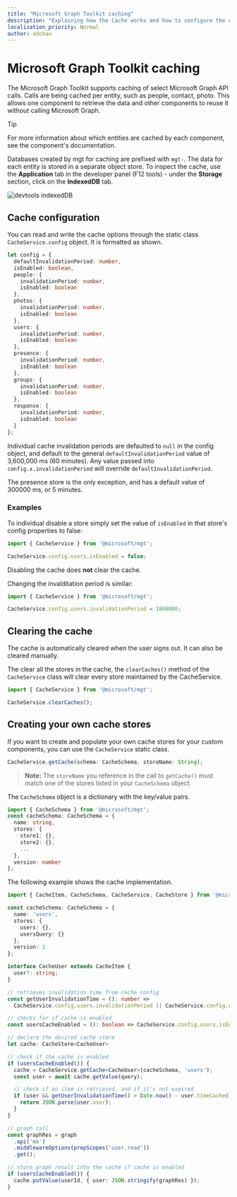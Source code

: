 ```yaml
---
title: "Microsoft Graph Toolkit caching"
description: "Explaining how the Cache works and how to configure the options provided to developers"
localization_priority: Normal
author: adchau
---
```


# Microsoft Graph Toolkit caching

The Microsoft Graph Toolkit supports caching of select Microsoft Graph API calls. Calls are being cached per entity, such as people, contact, photo. This allows one component to retrieve the data and other components to reuse it without calling Microsoft Graph.

> [!TIP]
> For more information about which entities are cached by each component, see the component's documentation.

Databases created by mgt for caching are prefixed with `mgt-`. The data for each entity is stored in a separate object store. To inspect the cache, use the **Application** tab in the developer panel (F12 tools) - under the **Storage** section, click on the **IndexedDB** tab. 

![devtools indexedDB](../images/indexedDBpanel.png)

## Cache configuration

You can read and write the cache options through the static class `CacheService.config` object. It is formatted as shown.

```TypeScript
let config = {
  defaultInvalidationPeriod: number,
  isEnabled: boolean,
  people: {
    invalidationPeriod: number,
    isEnabled: boolean
  },
  photos: {
    invalidationPeriod: number,
    isEnabled: boolean
  },
  users: {
    invalidationPeriod: number,
    isEnabled: boolean
  },
  presence: {
    invalidationPeriod: number,
    isEnabled: boolean
  },
  groups: {
    invalidationPeriod: number,
    isEnabled: boolean
  },
  response: {
    invalidationPeriod: number,
    isEnabled: boolean
  }
};
```

Individual cache invalidation periods are defaulted to `null` in the config object, and default to the general `defaultInvalidationPeriod` value of 3,600,000 ms (60 minutes). Any value passed into `config.x.invalidationPeriod` will override `defaultInvalidationPeriod`.

The presence store is the only exception, and has a default value of 300000 ms, or 5 minutes.

### Examples

To individual disable a store simply set the value of `isEnabled` in that store's config properties to false:
```JavaScript
import { CacheService } from '@microsoft/mgt';

CacheService.config.users.isEnabled = false;
```
Disabling the cache does **not** clear the cache.

Changing the invalditation period is similar:

```JavaScript
import { CacheService } from '@microsoft/mgt';

CacheService.config.users.invalidationPeriod = 1800000;
```

## Clearing the cache

The cache is automatically cleared when the user signs out. It can also be cleared manually.

The clear all the stores in the cache, the `clearCaches()` method of the `CacheService` class will clear every store maintained by the CacheService.

```JavaScript
import { CacheService } from '@microsoft/mgt';

CacheService.clearCaches();
```

## Creating your own cache stores

If you want to create and populate your own cache stores for your custom components, you can use the `CacheService` static class.

```JavaScript
CacheService.getCache(schema: CacheSchema, storeName: String);
```
> **Note:** The `storeName` you reference in the call to `getCache()` must match one of the stores listed in your `CacheSchema` object.

The `CacheSchema` object is a dictionary with the key/value pairs.

```TypeScript
import { CacheSchema } from '@microsoft/mgt';
const cacheSchema: CacheSchema = {
  name: string,
  stores: {
    store1: {},
    store2: {},
    ...
  },
  version: number
};
```

The following example shows the cache implementation.

```TypeScript
import { CacheItem, CacheSchema, CacheService, CacheStore } from '@microsoft/mgt';

const cacheSchema: CacheSchema = {
  name: 'users',
  stores: {
    users: {},
    usersQuery: {}
  },
  version: 1
};

interface CacheUser extends CacheItem {
  user?: string;
}

// retrieves invalidation time from cache config
const getUserInvalidationTime = (): number =>
  CacheService.config.users.invalidationPeriod || CacheService.config.defaultInvalidationPeriod;

// checks for if cache is enabled
const usersCacheEnabled = (): boolean => CacheService.config.users.isEnabled && CacheService.config.isEnabled;

// declare the desired cache store
let cache: CacheStore<CacheUser>

// check if the cache is enabled
if (usersCacheEnabled()) {
  cache = CacheService.getCache<CacheUser>(cacheSchema, 'users');
  const user = await cache.getValue(query);

  // check if an item is retrieved, and if it's not expired
  if (user && getUserInvalidationTime() > Date.now() - user.timeCached) {
    return JSON.parse(user.user);
  }
}

// graph call
const graphRes = graph
  .api('me')
  .middlewareOptions(prepScopes('user.read'))
  .get();

// store graph result into the cache if cache is enabled
if (usersCacheEnabled()) {
  cache.putValue(userId, { user: JSON.stringify(graphRes) });
}
```

